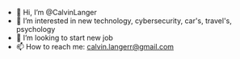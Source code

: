 - 👋 Hi, I’m @CalvinLanger
- 👀 I’m interested in new technology, cybersecurity, car's, travel's, psychology
- 💞️ I’m looking to start new job
- 📫 How to reach me: calvin.langerr@gmail.com

<!---
CalvinLanger/CalvinLanger is a ✨ special ✨ repository because its `README.md` (this file) appears on your GitHub profile.
You can click the Preview link to take a look at your changes.
--->
